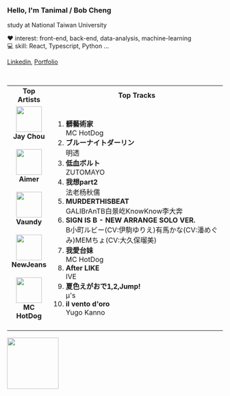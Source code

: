 ### Hello, I'm Tanimal / Bob Cheng
study at National Taiwan University  
  
:heart: interest: front-end, back-end, data-analysis, machine-learning    
:computer: skill: React, Typescript, Python ...  

[Linkedin](www.linkedin.com/in/bob-cheng-3731652b4), [Portfolio](https://bobcheng.vercel.app/)  

<br>

<table>
  <tr>
    <td align="center"><strong>Top Artists</strong></td>
    <td align="center"><strong>Top Tracks</strong></td>
  </tr>
  <tr>
    <td align="center" id="top-artist"><div><img width='60px' src='https://i.scdn.co/image/ab6761610000e5eb02b3aa55ba238b2ceafb09da'><br><strong>Jay Chou</strong></div><br>
<div><img width='60px' src='https://i.scdn.co/image/ab6761610000e5eb23241889efb57a4ce8338932'><br><strong>Aimer</strong></div><br>
<div><img width='60px' src='https://i.scdn.co/image/ab6761610000e5ebb6e409f6c3d8b08a2f52072e'><br><strong>Vaundy</strong></div><br>
<div><img width='60px' src='https://i.scdn.co/image/ab6761610000e5eb80668ba2b15094d083780ea9'><br><strong>NewJeans</strong></div><br>
<div><img width='60px' src='https://i.scdn.co/image/ab6761610000e5eb3bb7609830c863d2f408c2e8'><br><strong>MC HotDog</strong></div><br>
</td>
   <td id="top-track"><ol>
<li><div><strong>髒藝術家</strong></div>
<div>MC HotDog</div></li>
<li><div><strong>ブルーナイトダーリン</strong></div>
<div>明透</div></li>
<li><div><strong>低血ボルト</strong></div>
<div>ZUTOMAYO</div></li>
<li><div><strong>我想part2</strong></div>
<div>法老杨秋儒</div></li>
<li><div><strong>MURDERTHISBEAT</strong></div>
<div>GALIBrAnTB白景屹KnowKnow李大奔</div></li>
<li><div><strong>SIGN IS B - NEW ARRANGE SOLO VER.</strong></div>
<div>B小町ルビー(CV:伊駒ゆりえ)有馬かな(CV:潘めぐみ)MEMちょ(CV:大久保瑠美)</div></li>
<li><div><strong>我愛台妹</strong></div>
<div>MC HotDog</div></li>
<li><div><strong>After LIKE</strong></div>
<div>IVE</div></li>
<li><div><strong>夏色えがおで1,2,Jump!</strong></div>
<div>μ's</div></li>
<li><div><strong>il vento d'oro</strong></div>
<div>Yugo Kanno</div></li>
</ol></td>
  </tr>
</table>
<a href="https://open.spotify.com/">
  <img width="120px" src="https://github.com/Tanimal19/Tanimal19/blob/bf0a3a19f66ada166be4661cd923271218886fa4/icon/Spotify_Logo_CMYK_Green.png">
</a>

<!---
Tanimal19/Tanimal19 is a ✨ special ✨ repository because its `README.md` (this file) appears on your GitHub profile.
You can click the Preview link to take a look at your changes.
--->
